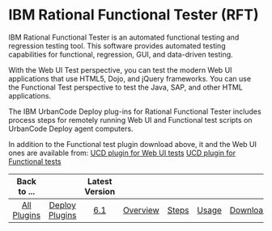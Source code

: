 
# IBM Rational Functional Tester (RFT)

IBM Rational Functional Tester is an automated functional testing and regression testing tool. This software provides automated testing capabilities for functional, regression, GUI, and data-driven testing.

With the Web UI Test perspective, you can test the modern Web UI applications that use HTML5, Dojo, and jQuery frameworks. You can use the Functional Test perspective to test the Java, SAP, and other HTML applications.

The IBM UrbanCode Deploy plug-ins for Rational Functional Tester includes process steps for remotely running Web UI and Functional test scripts on UrbanCode Deploy agent computers.

In addition to the Functional test plugin download above, it and the Web UI ones are available from: [UCD plugin for Web UI tests](https://github.com/UrbanCode/IBM-UCD-PLUGINS/blob/main/files/RFT-WebUI-UCD/RFT-WebUI-UCD-4.0.zip) [UCD plugin for Functional tests](https://github.com/UrbanCode/IBM-UCD-PLUGINS/blob/main/files/RFT-UCD/RFT-UCD-4.0.zip)


|Back to ...||Latest Version|||||
| :---: | :---: | :---: | :---: | :---: | :---: | :---: |
|[All Plugins](../../index.md)|[Deploy Plugins](../README.md)|[6.1](https://raw.githubusercontent.com/UrbanCode/IBM-UCD-PLUGINS/main/files/RFT-UCD/RFT-UCD-FunctionalTest-6.1.zip)|[Overview](overview.md)|[Steps](steps.md)|[Usage](usage.md)|[Downloads](downloads.md)|
